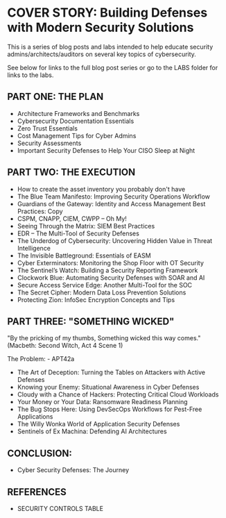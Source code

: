 # COVER STORY: Building Defenses with Modern Security Solutions

This is a series of blog posts and labs intended to help educate security admins/architects/auditors on several key topics of cybersecurity.

See below for links to the full blog post series or go to the LABS folder for links to the labs.

## PART ONE: THE PLAN

- Architecture Frameworks and Benchmarks
- Cybersecurity Documentation Essentials
- Zero Trust Essentials
- Cost Management Tips for Cyber Admins
- Security Assessments
- Important Security Defenses to Help Your CISO Sleep at Night

## PART TWO: THE EXECUTION

- How to create the asset inventory you probably don't have
- The Blue Team Manifesto: Improving Security Operations Workflow
- Guardians of the Gateway:  Identity and Access Management Best Practices: Copy
- CSPM, CNAPP, CIEM, CWPP – Oh My!
- Seeing Through the Matrix: SIEM Best Practices
- EDR – The Multi-Tool of Security Defenses
- The Underdog of Cybersecurity: Uncovering Hidden Value in Threat Intelligence
- The Invisible Battleground: Essentials of EASM
- Cyber Exterminators: Monitoring the Shop Floor with OT Security
- The Sentinel’s Watch: Building a Security Reporting Framework
- Clockwork Blue: Automating Security Defenses with SOAR and AI
- Secure Access Service Edge: Another Multi-Tool for the SOC
- The Secret Cipher: Modern Data Loss Prevention Solutions
- Protecting Zion: InfoSec Encryption Concepts and Tips

## PART THREE: "SOMETHING WICKED"
"By the pricking of my thumbs, Something wicked this way comes." (Macbeth: Second Witch, Act 4 Scene 1)

The Problem:
	- APT42a

- The Art of Deception: Turning the Tables on Attackers with Active Defenses
- Knowing your Enemy: Situational Awareness in Cyber Defenses
- Cloudy with a Chance of Hackers: Protecting Critical Cloud Workloads
- Your Money or Your Data: Ransomware Readiness Planning
- The Bug Stops Here: Using DevSecOps Workflows for Pest-Free Applications
- The Willy Wonka World of Application Security Defenses
- Sentinels of Ex Machina: Defending AI Architectures


## CONCLUSION:
- Cyber Security Defenses: The Journey

## REFERENCES
- SECURITY CONTROLS TABLE

